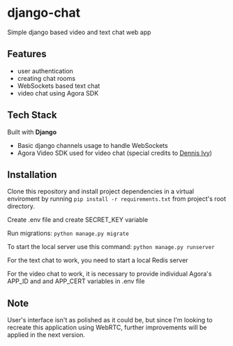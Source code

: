 
# django-chat

Simple django based video and text chat web app

## Features

- user authentication
- creating chat rooms
- WebSockets based text chat
- video chat using Agora SDK
 

## Tech Stack

Built with **Django**
- Basic django channels usage to handle WebSockets
- Agora Video SDK used for video chat (special credits to [Dennis Ivy](https://github.com/divanov11))

## Installation

Clone this repository and install project dependencies in a virtual enviroment by running
`pip install -r requirements.txt` from project's root directory.

Create .env file and create SECRET_KEY variable

Run migrations: `python manage.py migrate`

To start the local server use this command: `python manage.py runserver` 

For the text chat to work, you need to start a local Redis server

For the video chat to work, it is necessary to provide individual Agora's APP_ID and and APP_CERT variables in .env file
## Note

User's interface isn't as polished as it could be, but since I'm looking to recreate this application using WebRTC, further improvements will be applied in the next version.
